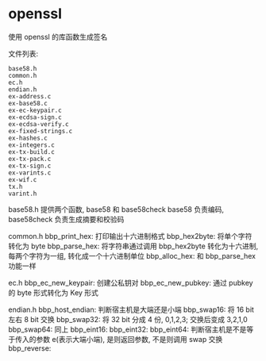 # openssl

使用 openssl 的库函数生成签名

文件列表:
```
base58.h
common.h
ec.h
endian.h
ex-address.c
ex-base58.c
ex-ec-keypair.c
ex-ecdsa-sign.c
ex-ecdsa-verify.c
ex-fixed-strings.c
ex-hashes.c
ex-integers.c
ex-tx-build.c
ex-tx-pack.c
ex-tx-sign.c
ex-varints.c
ex-wif.c
tx.h
varint.h
```
base58.h
提供两个函数, base58 和 base58check
base58 负责编码, base58check 负责生成摘要和校验码

common.h
bbp_print_hex: 打印输出十六进制格式
bbp_hex2byte: 将单个字符转化为 byte
bbp_parse_hex: 将字符串通过调用 bbp_hex2byte 转化为十六进制, 每两个字符为一组, 转化成一个十六进制单位
bbp_alloc_hex: 和 bbp_parse_hex 功能一样

ec.h
bbp_ec_new_keypair: 创建公私钥对
bbp_ec_new_pubkey: 通过 pubkey 的 byte 形式转化为 Key 形式

endian.h
bbp_host_endian: 判断宿主机是大端还是小端
bbp_swap16: 将 16 bit 左右 8 bit 交换
bbp_swap32: 将 32 bit 分成 4 份, 0,1,2,3; 交换后变成 3,2,1,0
bbp_swap64: 同上
bbp_eint16:
bbp_eint32:
bbp_eint64: 判断宿主机是不是等于传入的参数 e(表示大端小端), 是则返回参数, 不是则调用 swap 交换
bbp_reverse:

